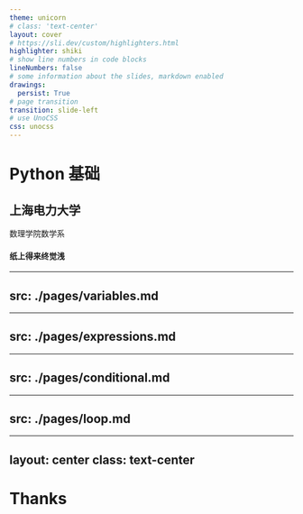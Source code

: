 ```yaml
---
theme: unicorn
# class: 'text-center'
layout: cover
# https://sli.dev/custom/highlighters.html
highlighter: shiki
# show line numbers in code blocks
lineNumbers: false
# some information about the slides, markdown enabled
drawings:
  persist: True
# page transition
transition: slide-left
# use UnoCSS
css: unocss
---
```


# Python 基础

## 上海电力大学

数理学院数学系

#### 纸上得来终觉浅

<div class="abs-br m-6 flex gap-2">
  <a href="https://suepaper.github.io/math201/" target="_blank" alt="GitHub"
    class="text-xl slidev-icon-btn opacity-50 !border-none !hover:text-white">
    <carbon:application-web />
  </a>
  <a href="https://github.com/SUEPaper/math201-lecture/" target="_blank" alt="GitHub"
    class="text-xl slidev-icon-btn opacity-50 !border-none !hover:text-white">
    <carbon-logo-github />
  </a>
</div>

---
src: ./pages/variables.md
---

---
src: ./pages/expressions.md
---

---
src: ./pages/conditional.md
---

---
src: ./pages/loop.md
---

---
layout: center
class: text-center
---

# Thanks
